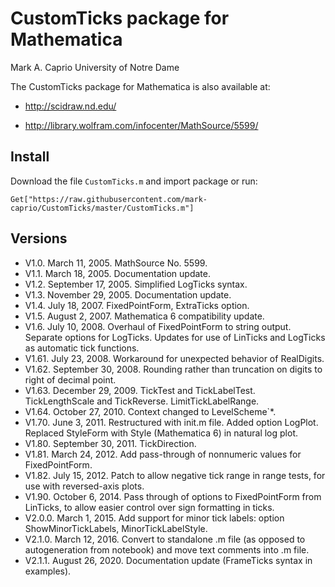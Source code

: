CustomTicks package for Mathematica
===================================

Mark A. Caprio
University of Notre Dame

The CustomTicks package for Mathematica is also available at:

 - http://scidraw.nd.edu/

 - http://library.wolfram.com/infocenter/MathSource/5599/

## Install

Download the file `CustomTicks.m` and import package or run:

`Get["https://raw.githubusercontent.com/mark-caprio/CustomTicks/master/CustomTicks.m"]`

## Versions

 - V1.0. March 11, 2005.  MathSource No. 5599.
 - V1.1. March 18, 2005.  Documentation update.
 - V1.2. September 17, 2005.  Simplified LogTicks syntax.
 - V1.3. November 29, 2005.  Documentation update.
 - V1.4. July 18, 2007.  FixedPointForm, ExtraTicks option.
 - V1.5. August 2, 2007.  Mathematica 6 compatibility update.
 - V1.6. July 10, 2008.  Overhaul of FixedPointForm to string output.  Separate options for LogTicks.  Updates for use of LinTicks and LogTicks as automatic tick functions.
 - V1.61. July 23, 2008. Workaround for unexpected behavior of RealDigits.
 - V1.62. September 30, 2008. Rounding rather than truncation on digits to right of decimal point.
 - V1.63. December 29, 2009. TickTest and TickLabelTest.  TickLengthScale and TickReverse.  LimitTickLabelRange.
 - V1.64. October 27, 2010. Context changed to LevelScheme`*.
 - V1.70. June 3, 2011. Restructured with init.m file.  Added option LogPlot.  Replaced StyleForm with Style (Mathematica 6) in natural log plot.
 - V1.80. September 30, 2011. TickDirection.
 - V1.81. March 24, 2012. Add pass-through of nonnumeric values for FixedPointForm.
 - V1.82. July 15, 2012. Patch to allow negative tick range in range tests, for use with reversed-axis plots.
 - V1.90. October 6, 2014. Pass through of options to FixedPointForm from LinTicks, to allow easier control over sign formatting in ticks.
 - V2.0.0. March 1, 2015. Add support for minor tick labels: option ShowMinorTickLabels, MinorTickLabelStyle.
 - V2.1.0. March 12, 2016. Convert to standalone .m file (as opposed to autogeneration from notebook) and move text comments into .m file. 
 - V2.1.1. August 26, 2020. Documentation update (FrameTicks syntax in examples).
